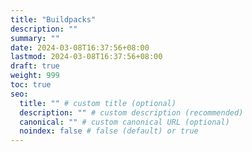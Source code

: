 ```yaml
---
title: "Buildpacks"
description: ""
summary: ""
date: 2024-03-08T16:37:56+08:00
lastmod: 2024-03-08T16:37:56+08:00
draft: true
weight: 999
toc: true
seo:
  title: "" # custom title (optional)
  description: "" # custom description (recommended)
  canonical: "" # custom canonical URL (optional)
  noindex: false # false (default) or true
---
```

